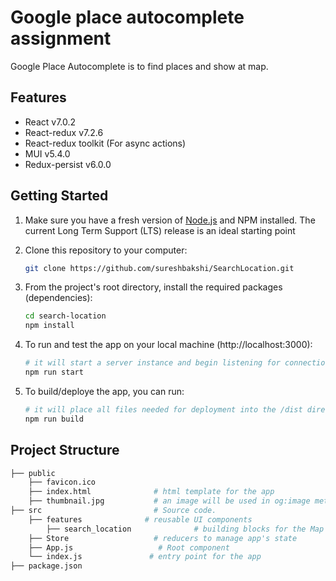 
# Google place autocomplete assignment

Google Place Autocomplete is to find places and show at map.

## Features

- React v7.0.2
- React-redux v7.2.6
- React-redux toolkit (For async actions)
- MUI v5.4.0
- Redux-persist v6.0.0

## Getting Started

1. Make sure you have a fresh version of [Node.js](https://nodejs.org/en/) and NPM installed. The current Long Term Support (LTS) release is an ideal starting point

2. Clone this repository to your computer: 
    ```sh
    git clone https://github.com/sureshbakshi/SearchLocation.git
    ```


3. From the project's root directory, install the required packages (dependencies):

    ```sh
    cd search-location
    npm install
    ```

4. To run and test the app on your local machine (http://localhost:3000):

    ```sh
    # it will start a server instance and begin listening for connections from localhost on port 8080
    npm run start
    ```

5. To build/deploye the app, you can run:

    ```sh
    # it will place all files needed for deployment into the /dist directory 
    npm run build
    ```

## Project Structure

```sh
├── public  
    ├── favicon.ico
    ├── index.html              # html template for the app
    ├── thumbnail.jpg           # an image will be used in og:image meta tag
├── src                         # Source code.
    ├── features              # reusable UI components
        ├── search_location              # building blocks for the Map Interface API for JavaScript (e.g. MapView, Search Widget)
    ├── Store                   # reducers to manage app's state
    ├── App.js                   # Root component
    └── index.js               # entry point for the app
├── package.json
```